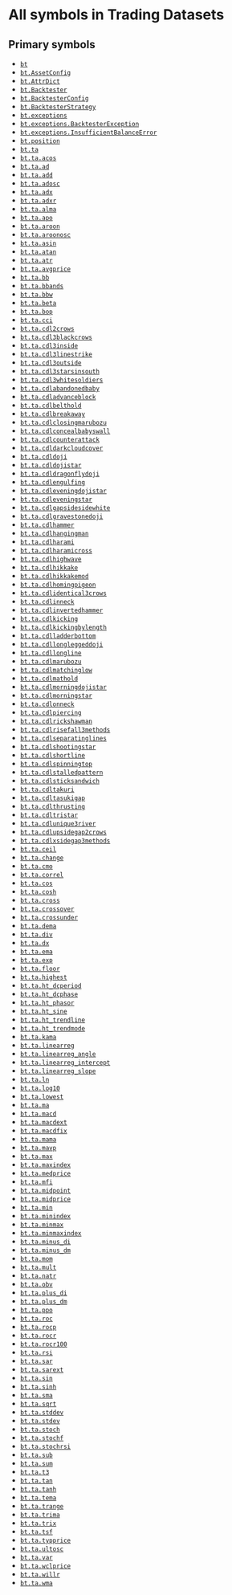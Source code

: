 # All symbols in Trading Datasets

<!-- Insert buttons and diff -->

## Primary symbols
*  <a href="..\bt.md"><code>bt</code></a>
*  <a href="..\bt\AssetConfig.md"><code>bt.AssetConfig</code></a>
*  <a href="..\bt\AttrDict.md"><code>bt.AttrDict</code></a>
*  <a href="..\bt\Backtester.md"><code>bt.Backtester</code></a>
*  <a href="..\bt\BacktesterConfig.md"><code>bt.BacktesterConfig</code></a>
*  <a href="..\bt\BacktesterStrategy.md"><code>bt.BacktesterStrategy</code></a>
*  <a href="..\bt\exceptions.md"><code>bt.exceptions</code></a>
*  <a href="..\bt\exceptions\BacktesterException.md"><code>bt.exceptions.BacktesterException</code></a>
*  <a href="..\bt\exceptions\InsufficientBalanceError.md"><code>bt.exceptions.InsufficientBalanceError</code></a>
*  <a href="..\bt\position.md"><code>bt.position</code></a>
*  <a href="..\bt\ta.md"><code>bt.ta</code></a>
*  <a href="..\bt\ta\acos.md"><code>bt.ta.acos</code></a>
*  <a href="..\bt\ta\ad.md"><code>bt.ta.ad</code></a>
*  <a href="..\bt\ta\add.md"><code>bt.ta.add</code></a>
*  <a href="..\bt\ta\adosc.md"><code>bt.ta.adosc</code></a>
*  <a href="..\bt\ta\adx.md"><code>bt.ta.adx</code></a>
*  <a href="..\bt\ta\adxr.md"><code>bt.ta.adxr</code></a>
*  <a href="..\bt\ta\alma.md"><code>bt.ta.alma</code></a>
*  <a href="..\bt\ta\apo.md"><code>bt.ta.apo</code></a>
*  <a href="..\bt\ta\aroon.md"><code>bt.ta.aroon</code></a>
*  <a href="..\bt\ta\aroonosc.md"><code>bt.ta.aroonosc</code></a>
*  <a href="..\bt\ta\asin.md"><code>bt.ta.asin</code></a>
*  <a href="..\bt\ta\atan.md"><code>bt.ta.atan</code></a>
*  <a href="..\bt\ta\atr.md"><code>bt.ta.atr</code></a>
*  <a href="..\bt\ta\avgprice.md"><code>bt.ta.avgprice</code></a>
*  <a href="..\bt\ta\bb.md"><code>bt.ta.bb</code></a>
*  <a href="..\bt\ta\bb.md"><code>bt.ta.bbands</code></a>
*  <a href="..\bt\ta\bbw.md"><code>bt.ta.bbw</code></a>
*  <a href="..\bt\ta\beta.md"><code>bt.ta.beta</code></a>
*  <a href="..\bt\ta\bop.md"><code>bt.ta.bop</code></a>
*  <a href="..\bt\ta\cci.md"><code>bt.ta.cci</code></a>
*  <a href="..\bt\ta\cdl2crows.md"><code>bt.ta.cdl2crows</code></a>
*  <a href="..\bt\ta\cdl3blackcrows.md"><code>bt.ta.cdl3blackcrows</code></a>
*  <a href="..\bt\ta\cdl3inside.md"><code>bt.ta.cdl3inside</code></a>
*  <a href="..\bt\ta\cdl3linestrike.md"><code>bt.ta.cdl3linestrike</code></a>
*  <a href="..\bt\ta\cdl3outside.md"><code>bt.ta.cdl3outside</code></a>
*  <a href="..\bt\ta\cdl3starsinsouth.md"><code>bt.ta.cdl3starsinsouth</code></a>
*  <a href="..\bt\ta\cdl3whitesoldiers.md"><code>bt.ta.cdl3whitesoldiers</code></a>
*  <a href="..\bt\ta\cdlabandonedbaby.md"><code>bt.ta.cdlabandonedbaby</code></a>
*  <a href="..\bt\ta\cdladvanceblock.md"><code>bt.ta.cdladvanceblock</code></a>
*  <a href="..\bt\ta\cdlbelthold.md"><code>bt.ta.cdlbelthold</code></a>
*  <a href="..\bt\ta\cdlbreakaway.md"><code>bt.ta.cdlbreakaway</code></a>
*  <a href="..\bt\ta\cdlclosingmarubozu.md"><code>bt.ta.cdlclosingmarubozu</code></a>
*  <a href="..\bt\ta\cdlconcealbabyswall.md"><code>bt.ta.cdlconcealbabyswall</code></a>
*  <a href="..\bt\ta\cdlcounterattack.md"><code>bt.ta.cdlcounterattack</code></a>
*  <a href="..\bt\ta\cdldarkcloudcover.md"><code>bt.ta.cdldarkcloudcover</code></a>
*  <a href="..\bt\ta\cdldoji.md"><code>bt.ta.cdldoji</code></a>
*  <a href="..\bt\ta\cdldojistar.md"><code>bt.ta.cdldojistar</code></a>
*  <a href="..\bt\ta\cdldragonflydoji.md"><code>bt.ta.cdldragonflydoji</code></a>
*  <a href="..\bt\ta\cdlengulfing.md"><code>bt.ta.cdlengulfing</code></a>
*  <a href="..\bt\ta\cdleveningdojistar.md"><code>bt.ta.cdleveningdojistar</code></a>
*  <a href="..\bt\ta\cdleveningstar.md"><code>bt.ta.cdleveningstar</code></a>
*  <a href="..\bt\ta\cdlgapsidesidewhite.md"><code>bt.ta.cdlgapsidesidewhite</code></a>
*  <a href="..\bt\ta\cdlgravestonedoji.md"><code>bt.ta.cdlgravestonedoji</code></a>
*  <a href="..\bt\ta\cdlhammer.md"><code>bt.ta.cdlhammer</code></a>
*  <a href="..\bt\ta\cdlhangingman.md"><code>bt.ta.cdlhangingman</code></a>
*  <a href="..\bt\ta\cdlharami.md"><code>bt.ta.cdlharami</code></a>
*  <a href="..\bt\ta\cdlharamicross.md"><code>bt.ta.cdlharamicross</code></a>
*  <a href="..\bt\ta\cdlhighwave.md"><code>bt.ta.cdlhighwave</code></a>
*  <a href="..\bt\ta\cdlhikkake.md"><code>bt.ta.cdlhikkake</code></a>
*  <a href="..\bt\ta\cdlhikkakemod.md"><code>bt.ta.cdlhikkakemod</code></a>
*  <a href="..\bt\ta\cdlhomingpigeon.md"><code>bt.ta.cdlhomingpigeon</code></a>
*  <a href="..\bt\ta\cdlidentical3crows.md"><code>bt.ta.cdlidentical3crows</code></a>
*  <a href="..\bt\ta\cdlinneck.md"><code>bt.ta.cdlinneck</code></a>
*  <a href="..\bt\ta\cdlinvertedhammer.md"><code>bt.ta.cdlinvertedhammer</code></a>
*  <a href="..\bt\ta\cdlkicking.md"><code>bt.ta.cdlkicking</code></a>
*  <a href="..\bt\ta\cdlkickingbylength.md"><code>bt.ta.cdlkickingbylength</code></a>
*  <a href="..\bt\ta\cdlladderbottom.md"><code>bt.ta.cdlladderbottom</code></a>
*  <a href="..\bt\ta\cdllongleggeddoji.md"><code>bt.ta.cdllongleggeddoji</code></a>
*  <a href="..\bt\ta\cdllongline.md"><code>bt.ta.cdllongline</code></a>
*  <a href="..\bt\ta\cdlmarubozu.md"><code>bt.ta.cdlmarubozu</code></a>
*  <a href="..\bt\ta\cdlmatchinglow.md"><code>bt.ta.cdlmatchinglow</code></a>
*  <a href="..\bt\ta\cdlmathold.md"><code>bt.ta.cdlmathold</code></a>
*  <a href="..\bt\ta\cdlmorningdojistar.md"><code>bt.ta.cdlmorningdojistar</code></a>
*  <a href="..\bt\ta\cdlmorningstar.md"><code>bt.ta.cdlmorningstar</code></a>
*  <a href="..\bt\ta\cdlonneck.md"><code>bt.ta.cdlonneck</code></a>
*  <a href="..\bt\ta\cdlpiercing.md"><code>bt.ta.cdlpiercing</code></a>
*  <a href="..\bt\ta\cdlrickshawman.md"><code>bt.ta.cdlrickshawman</code></a>
*  <a href="..\bt\ta\cdlrisefall3methods.md"><code>bt.ta.cdlrisefall3methods</code></a>
*  <a href="..\bt\ta\cdlseparatinglines.md"><code>bt.ta.cdlseparatinglines</code></a>
*  <a href="..\bt\ta\cdlshootingstar.md"><code>bt.ta.cdlshootingstar</code></a>
*  <a href="..\bt\ta\cdlshortline.md"><code>bt.ta.cdlshortline</code></a>
*  <a href="..\bt\ta\cdlspinningtop.md"><code>bt.ta.cdlspinningtop</code></a>
*  <a href="..\bt\ta\cdlstalledpattern.md"><code>bt.ta.cdlstalledpattern</code></a>
*  <a href="..\bt\ta\cdlsticksandwich.md"><code>bt.ta.cdlsticksandwich</code></a>
*  <a href="..\bt\ta\cdltakuri.md"><code>bt.ta.cdltakuri</code></a>
*  <a href="..\bt\ta\cdltasukigap.md"><code>bt.ta.cdltasukigap</code></a>
*  <a href="..\bt\ta\cdlthrusting.md"><code>bt.ta.cdlthrusting</code></a>
*  <a href="..\bt\ta\cdltristar.md"><code>bt.ta.cdltristar</code></a>
*  <a href="..\bt\ta\cdlunique3river.md"><code>bt.ta.cdlunique3river</code></a>
*  <a href="..\bt\ta\cdlupsidegap2crows.md"><code>bt.ta.cdlupsidegap2crows</code></a>
*  <a href="..\bt\ta\cdlxsidegap3methods.md"><code>bt.ta.cdlxsidegap3methods</code></a>
*  <a href="..\bt\ta\ceil.md"><code>bt.ta.ceil</code></a>
*  <a href="..\bt\ta\change.md"><code>bt.ta.change</code></a>
*  <a href="..\bt\ta\cmo.md"><code>bt.ta.cmo</code></a>
*  <a href="..\bt\ta\correl.md"><code>bt.ta.correl</code></a>
*  <a href="..\bt\ta\cos.md"><code>bt.ta.cos</code></a>
*  <a href="..\bt\ta\cosh.md"><code>bt.ta.cosh</code></a>
*  <a href="..\bt\ta\cross.md"><code>bt.ta.cross</code></a>
*  <a href="..\bt\ta\crossover.md"><code>bt.ta.crossover</code></a>
*  <a href="..\bt\ta\crossunder.md"><code>bt.ta.crossunder</code></a>
*  <a href="..\bt\ta\dema.md"><code>bt.ta.dema</code></a>
*  <a href="..\bt\ta\div.md"><code>bt.ta.div</code></a>
*  <a href="..\bt\ta\dx.md"><code>bt.ta.dx</code></a>
*  <a href="..\bt\ta\ema.md"><code>bt.ta.ema</code></a>
*  <a href="..\bt\ta\exp.md"><code>bt.ta.exp</code></a>
*  <a href="..\bt\ta\floor.md"><code>bt.ta.floor</code></a>
*  <a href="..\bt\ta\highest.md"><code>bt.ta.highest</code></a>
*  <a href="..\bt\ta\ht_dcperiod.md"><code>bt.ta.ht_dcperiod</code></a>
*  <a href="..\bt\ta\ht_dcphase.md"><code>bt.ta.ht_dcphase</code></a>
*  <a href="..\bt\ta\ht_phasor.md"><code>bt.ta.ht_phasor</code></a>
*  <a href="..\bt\ta\ht_sine.md"><code>bt.ta.ht_sine</code></a>
*  <a href="..\bt\ta\ht_trendline.md"><code>bt.ta.ht_trendline</code></a>
*  <a href="..\bt\ta\ht_trendmode.md"><code>bt.ta.ht_trendmode</code></a>
*  <a href="..\bt\ta\kama.md"><code>bt.ta.kama</code></a>
*  <a href="..\bt\ta\linearreg.md"><code>bt.ta.linearreg</code></a>
*  <a href="..\bt\ta\linearreg_angle.md"><code>bt.ta.linearreg_angle</code></a>
*  <a href="..\bt\ta\linearreg_intercept.md"><code>bt.ta.linearreg_intercept</code></a>
*  <a href="..\bt\ta\linearreg_slope.md"><code>bt.ta.linearreg_slope</code></a>
*  <a href="..\bt\ta\ln.md"><code>bt.ta.ln</code></a>
*  <a href="..\bt\ta\log10.md"><code>bt.ta.log10</code></a>
*  <a href="..\bt\ta\lowest.md"><code>bt.ta.lowest</code></a>
*  <a href="..\bt\ta\ma.md"><code>bt.ta.ma</code></a>
*  <a href="..\bt\ta\macd.md"><code>bt.ta.macd</code></a>
*  <a href="..\bt\ta\macdext.md"><code>bt.ta.macdext</code></a>
*  <a href="..\bt\ta\macdfix.md"><code>bt.ta.macdfix</code></a>
*  <a href="..\bt\ta\mama.md"><code>bt.ta.mama</code></a>
*  <a href="..\bt\ta\mavp.md"><code>bt.ta.mavp</code></a>
*  <a href="..\bt\ta\max.md"><code>bt.ta.max</code></a>
*  <a href="..\bt\ta\maxindex.md"><code>bt.ta.maxindex</code></a>
*  <a href="..\bt\ta\medprice.md"><code>bt.ta.medprice</code></a>
*  <a href="..\bt\ta\mfi.md"><code>bt.ta.mfi</code></a>
*  <a href="..\bt\ta\midpoint.md"><code>bt.ta.midpoint</code></a>
*  <a href="..\bt\ta\midprice.md"><code>bt.ta.midprice</code></a>
*  <a href="..\bt\ta\min.md"><code>bt.ta.min</code></a>
*  <a href="..\bt\ta\minindex.md"><code>bt.ta.minindex</code></a>
*  <a href="..\bt\ta\minmax.md"><code>bt.ta.minmax</code></a>
*  <a href="..\bt\ta\minmaxindex.md"><code>bt.ta.minmaxindex</code></a>
*  <a href="..\bt\ta\minus_di.md"><code>bt.ta.minus_di</code></a>
*  <a href="..\bt\ta\minus_dm.md"><code>bt.ta.minus_dm</code></a>
*  <a href="..\bt\ta\mom.md"><code>bt.ta.mom</code></a>
*  <a href="..\bt\ta\mult.md"><code>bt.ta.mult</code></a>
*  <a href="..\bt\ta\natr.md"><code>bt.ta.natr</code></a>
*  <a href="..\bt\ta\obv.md"><code>bt.ta.obv</code></a>
*  <a href="..\bt\ta\plus_di.md"><code>bt.ta.plus_di</code></a>
*  <a href="..\bt\ta\plus_dm.md"><code>bt.ta.plus_dm</code></a>
*  <a href="..\bt\ta\ppo.md"><code>bt.ta.ppo</code></a>
*  <a href="..\bt\ta\roc.md"><code>bt.ta.roc</code></a>
*  <a href="..\bt\ta\rocp.md"><code>bt.ta.rocp</code></a>
*  <a href="..\bt\ta\rocr.md"><code>bt.ta.rocr</code></a>
*  <a href="..\bt\ta\rocr100.md"><code>bt.ta.rocr100</code></a>
*  <a href="..\bt\ta\rsi.md"><code>bt.ta.rsi</code></a>
*  <a href="..\bt\ta\sar.md"><code>bt.ta.sar</code></a>
*  <a href="..\bt\ta\sarext.md"><code>bt.ta.sarext</code></a>
*  <a href="..\bt\ta\sin.md"><code>bt.ta.sin</code></a>
*  <a href="..\bt\ta\sinh.md"><code>bt.ta.sinh</code></a>
*  <a href="..\bt\ta\sma.md"><code>bt.ta.sma</code></a>
*  <a href="..\bt\ta\sqrt.md"><code>bt.ta.sqrt</code></a>
*  <a href="..\bt\ta\stddev.md"><code>bt.ta.stddev</code></a>
*  <a href="..\bt\ta\stdev.md"><code>bt.ta.stdev</code></a>
*  <a href="..\bt\ta\stoch.md"><code>bt.ta.stoch</code></a>
*  <a href="..\bt\ta\stochf.md"><code>bt.ta.stochf</code></a>
*  <a href="..\bt\ta\stochrsi.md"><code>bt.ta.stochrsi</code></a>
*  <a href="..\bt\ta\sub.md"><code>bt.ta.sub</code></a>
*  <a href="..\bt\ta\sum.md"><code>bt.ta.sum</code></a>
*  <a href="..\bt\ta\t3.md"><code>bt.ta.t3</code></a>
*  <a href="..\bt\ta\tan.md"><code>bt.ta.tan</code></a>
*  <a href="..\bt\ta\tanh.md"><code>bt.ta.tanh</code></a>
*  <a href="..\bt\ta\tema.md"><code>bt.ta.tema</code></a>
*  <a href="..\bt\ta\trange.md"><code>bt.ta.trange</code></a>
*  <a href="..\bt\ta\trima.md"><code>bt.ta.trima</code></a>
*  <a href="..\bt\ta\trix.md"><code>bt.ta.trix</code></a>
*  <a href="..\bt\ta\tsf.md"><code>bt.ta.tsf</code></a>
*  <a href="..\bt\ta\typprice.md"><code>bt.ta.typprice</code></a>
*  <a href="..\bt\ta\ultosc.md"><code>bt.ta.ultosc</code></a>
*  <a href="..\bt\ta\var.md"><code>bt.ta.var</code></a>
*  <a href="..\bt\ta\wclprice.md"><code>bt.ta.wclprice</code></a>
*  <a href="..\bt\ta\willr.md"><code>bt.ta.willr</code></a>
*  <a href="..\bt\ta\wma.md"><code>bt.ta.wma</code></a>